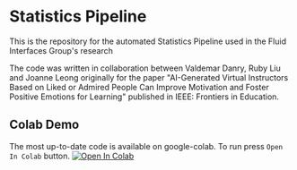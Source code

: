 # Statistics Pipeline
This is the repository for the automated Statistics Pipeline used in the Fluid Interfaces Group's research

The code was written in collaboration between Valdemar Danry, Ruby Liu and Joanne Leong originally for the paper "AI-Generated Virtual Instructors Based on Liked or Admired People Can Improve Motivation and Foster Positive Emotions for Learning" published in IEEE: Frontiers in Education.


## Colab Demo 
The most up-to-date code is available on google-colab. To run press ```Open In Colab``` button. 
[![Open In Colab](https://colab.research.google.com/assets/colab-badge.svg)](https://colab.research.google.com/drive/18ylJAlY4B5uj_VYVgUoV-e9pze2CAKoF?usp=sharing)
